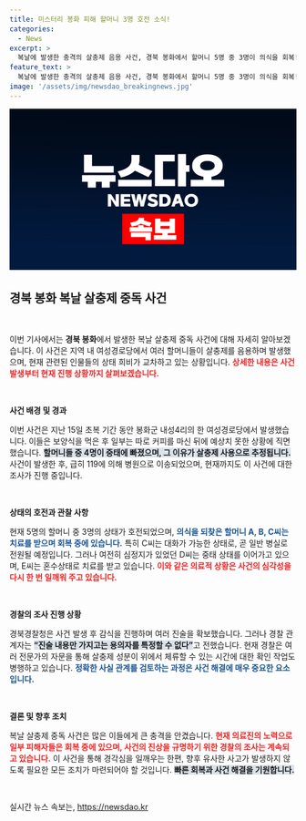 ```yaml
---
title: 미스터리 봉화 피해 할머니 3명 호전 소식!
categories:
  - News
excerpt: >
  복날에 발생한 충격의 살충제 음용 사건, 경북 봉화에서 할머니 5명 중 3명이 의식을 회복! 그러나 여전히 중태에 빠진 피해자들이 있어 더욱 눈길을 끌고 있다. 경찰은 사건의 진실을 파헤치기 위해 진술과 전문가 자문에 나섰다.
feature_text: >
  복날에 발생한 충격의 살충제 음용 사건, 경북 봉화에서 할머니 5명 중 3명이 의식을 회복! 그러나 여전히 중태에 빠진 피해자들이 있어 더욱 눈길을 끌고 있다. 경찰은 사건의 진실을 파헤치기 위해 진술과 전문가 자문에 나섰다.
image: '/assets/img/newsdao_breakingnews.jpg'
---
```


<p><img src="/assets/img/newsdao_breakingnews.jpg" alt="ontimetimes 속보" /></p>

<h2 data-ke-size="size26">경북 봉화 복날 살충제 중독 사건</h2>

<p data-ke-size="size16">&nbsp;</p>

<p>이번 기사에서는 <b>경북 봉화</b>에서 발생한 복날 살충제 중독 사건에 대해 자세히 알아보겠습니다. 이 사건은 지역 내 여성경로당에서 여러 할머니들이 살충제를 음용하며 발생했으며, 현재 관련된 인물들의 상태 희비가 교차하고 있는 상황입니다. <b><span style="color: #ee2323;">상세한 내용은 사건 발생부터 현재 진행 상황까지 살펴보겠습니다.</span></b></p>

<p data-ke-size="size16">&nbsp;</p>

<p><b>사건 배경 및 경과</b></p>

<p>이번 사건은 지난 15일 초복 기간 동안 봉화군 내성4리의 한 여성경로당에서 발생했습니다. 이들은 보양식을 먹은 후 일부는 따로 커피를 마신 뒤에 예상치 못한 상황에 직면했습니다. <b><span style="background-color: #21538527;">할머니들 중 4명이 중태에 빠졌으며, 그 이유가 살충제 사용으로 추정됩니다.</span></b> 사건이 발생한 후, 급히 119에 의해 병원으로 이송되었으며, 현재까지도 이 사건에 대한 조사가 진행 중입니다.</p>

<p data-ke-size="size16">&nbsp;</p>

<p><b>상태의 호전과 관찰 사항</b></p>

<p>현재 5명의 할머니 중 3명의 상태가 호전되었으며, <b><span style="color: #1a5490;">의식을 되찾은 할머니 A, B, C씨는 치료를 받으며 회복 중에 있습니다.</span></b> 특히 C씨는 대화가 가능한 상태로, 곧 일반 병실로 전원될 예정입니다. 그러나 여전히 심정지가 있었던 D씨는 중태 상태를 이어가고 있으며, E씨는 혼수상태로 치료를 받고 있습니다. <b><span style="color: #ee2323;">이와 같은 의료적 상황은 사건의 심각성을 다시 한 번 일깨워 주고 있습니다.</span></b></p>

<p data-ke-size="size16">&nbsp;</p>

<p><b>경찰의 조사 진행 상황</b></p>

<p>경북경찰청은 사건 발생 후 감식을 진행하며 여러 진술을 확보했습니다. 그러나 경찰 관계자는 <b><span style="background-color: #21538527;">“진술 내용만 가지고는 용의자를 특정할 수 없다”</span></b>고 전했습니다. 현재 경찰은 여러 전문가의 자문을 통해 살충제 성분이 위에서 체류할 수 있는 시간에 대한 확인 작업도 병행하고 있습니다. <b><span style="color: #1a5490;">정확한 사실 관계를 검토하는 과정은 사건 해결에 매우 중요한 요소입니다.</span></b></p>

<p data-ke-size="size16">&nbsp;</p>

<p><b>결론 및 향후 조치</b></p>

<p>복날 살충제 중독 사건은 많은 이들에게 큰 충격을 안겼습니다. <b><span style="color: #ee2323;">현재 의료진의 노력으로 일부 피해자들은 회복 중에 있으며, 사건의 진상을 규명하기 위한 경찰의 조사는 계속되고 있습니다.</span></b> 이 사건을 통해 경각심을 일깨우는 한편, 향후 유사한 사고가 발생하지 않도록 필요한 모든 조치가 마련되어야 할 것입니다. <b><span style="background-color: #21538527;">빠른 회복과 사건 해결을 기원합니다.</span></b></p>

<p data-ke-size="size16">&nbsp;</p>
실시간 뉴스 속보는, <a href="https://newsdao.kr" rel="dofollow">https://newsdao.kr</a>


